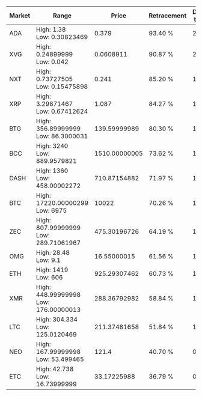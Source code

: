 | Market | Range | Price| Retracement | Doubles to 50% |
| --- | --- | --- | --- | --- |
| ADA | High: 1.38<br />Low: 0.30823469 | 0.379 | 93.40 % | 2.23 |
| XVG | High: 0.24899999<br />Low: 0.042 | 0.0608911 | 90.87 % | 2.39 |
| NXT | High: 0.73727505<br />Low: 0.15475898 | 0.241 | 85.20 % | 1.85 |
| XRP | High: 3.29871467<br />Low: 0.67412624 | 1.087 | 84.27 % | 1.83 |
| BTG | High: 356.89999999<br />Low: 86.3000031 | 139.59999989 | 80.30 % | 1.59 |
| BCC | High: 3240<br />Low: 889.9579821 | 1510.00000005 | 73.62 % | 1.37 |
| DASH | High: 1360<br />Low: 458.00002272 | 710.87154882 | 71.97 % | 1.28 |
| BTC | High: 17220.00000299<br />Low: 6975 | 10022 | 70.26 % | 1.21 |
| ZEC | High: 807.99999999<br />Low: 289.71061967 | 475.30196726 | 64.19 % | 1.15 |
| OMG | High: 28.48<br />Low: 9.1 | 16.55000015 | 61.56 % | 1.14 |
| ETH | High: 1419<br />Low: 606 | 925.29307462 | 60.73 % | 1.09 |
| XMR | High: 448.99999998<br />Low: 176.00000013 | 288.36792982 | 58.84 % | 1.08 |
| LTC | High: 304.334<br />Low: 125.0120469 | 211.37481658 | 51.84 % | 1.02 |
| NEO | High: 167.99999998<br />Low: 53.499465 | 121.4 | 40.70 % | 0.00 |
| ETC | High: 42.738<br />Low: 16.73999999 | 33.17225988 | 36.79 % | 0.00 |
